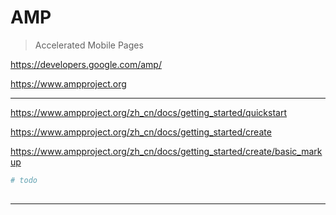 # AMP

> Accelerated Mobile Pages

https://developers.google.com/amp/

https://www.ampproject.org

***

https://www.ampproject.org/zh_cn/docs/getting_started/quickstart


https://www.ampproject.org/zh_cn/docs/getting_started/create


https://www.ampproject.org/zh_cn/docs/getting_started/create/basic_markup

```sh
# todo
    

```


***




